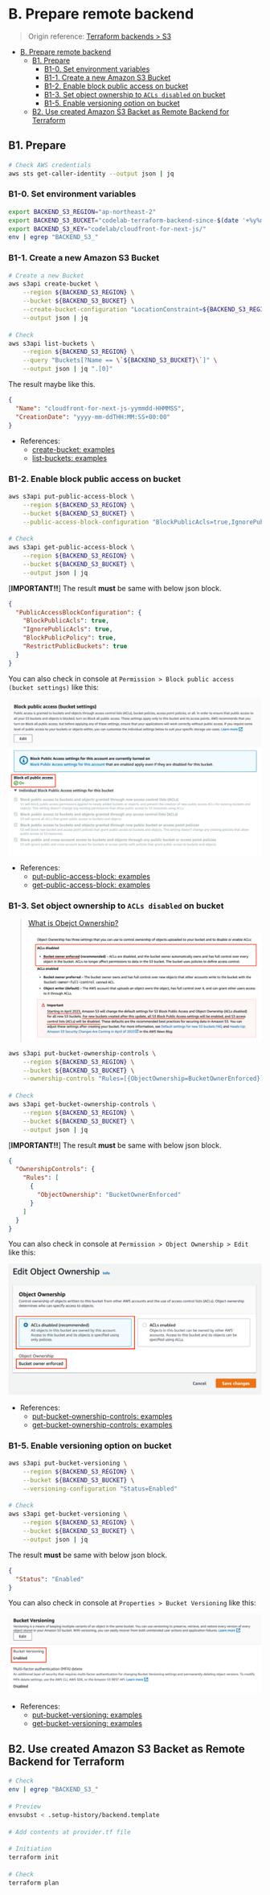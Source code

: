# B. Prepare remote backend

> Origin reference: [Terraform backends > S3](https://developer.hashicorp.com/terraform/language/settings/backends/s3)

- [B. Prepare remote backend](#b-prepare-remote-backend)
  - [B1. Prepare](#b1-prepare)
    - [B1-0. Set environment variables](#b1-0-set-environment-variables)
    - [B1-1. Create a new Amazon S3 Bucket](#b1-1-create-a-new-amazon-s3-bucket)
    - [B1-2. Enable block public access on bucket](#b1-2-enable-block-public-access-on-bucket)
    - [B1-3. Set object ownership to `ACLs disabled` on bucket](#b1-3-set-object-ownership-to-acls-disabled-on-bucket)
    - [B1-5. Enable versioning option on bucket](#b1-5-enable-versioning-option-on-bucket)
  - [B2. Use created Amazon S3 Backet as Remote Backend for Terraform](#b2-use-created-amazon-s3-backet-as-remote-backend-for-terraform)

## B1. Prepare

```bash
# Check AWS credentials
aws sts get-caller-identity --output json | jq
```

### B1-0. Set environment variables

```bash
export BACKEND_S3_REGION="ap-northeast-2"
export BACKEND_S3_BUCKET="codelab-terraform-backend-since-$(date '+%y%m%d-%H%M%S')"
export BACKEND_S3_KEY="codelab/cloudfront-for-next-js/"
env | egrep "BACKEND_S3_"
```

### B1-1. Create a new Amazon S3 Bucket

```bash
# Create a new Bucket
aws s3api create-bucket \
    --region ${BACKEND_S3_REGION} \
    --bucket ${BACKEND_S3_BUCKET} \
    --create-bucket-configuration "LocationConstraint=${BACKEND_S3_REGION}" \
    --output json | jq

# Check
aws s3api list-buckets \
    --region ${BACKEND_S3_REGION} \
    --query "Buckets[?Name == \`${BACKEND_S3_BUCKET}\`]" \
    --output json | jq ".[0]"
```

The result maybe like this.

```json
{
  "Name": "cloudfront-for-next-js-yymmdd-HHMMSS",
  "CreationDate": "yyyy-mm-ddTHH:MM:SS+00:00"
}
```

- References:
  - [create-bucket: examples](https://awscli.amazonaws.com/v2/documentation/api/latest/reference/s3api/create-bucket.html#examples)
  - [list-buckets: examples](https://awscli.amazonaws.com/v2/documentation/api/latest/reference/s3api/list-buckets.html#examples)

### B1-2. Enable block public access on bucket

```bash
aws s3api put-public-access-block \
    --region ${BACKEND_S3_REGION} \
    --bucket ${BACKEND_S3_BUCKET} \
    --public-access-block-configuration "BlockPublicAcls=true,IgnorePublicAcls=true,BlockPublicPolicy=true,RestrictPublicBuckets=true"

# Check
aws s3api get-public-access-block \
    --region ${BACKEND_S3_REGION} \
    --bucket ${BACKEND_S3_BUCKET} \
    --output json | jq
```

[**IMPORTANT!!**] The result **must** be same with below json block.

```json
{
  "PublicAccessBlockConfiguration": {
    "BlockPublicAcls": true,
    "IgnorePublicAcls": true,
    "BlockPublicPolicy": true,
    "RestrictPublicBuckets": true
  }
}
```

You can also check in console at `Permission > Block public access (bucket settings)` like this:

![result-block-public-access](images/about-backend/result-block-public-access.png)

- References:
  - [put-public-access-block: examples](https://awscli.amazonaws.com/v2/documentation/api/latest/reference/s3api/put-public-access-block.html#examples)
  - [get-public-access-block: examples](https://awscli.amazonaws.com/v2/documentation/api/latest/reference/s3api/get-public-access-block.html#examples)

### B1-3. Set object ownership to `ACLs disabled` on bucket

> [What is Obejct Ownership?](https://docs.aws.amazon.com/AmazonS3/latest/userguide/about-object-ownership.html#object-ownership-overview)
>
> ![info-object-ownership](images/about-backend/info-object-ownership.png)

```bash
aws s3api put-bucket-ownership-controls \
    --region ${BACKEND_S3_REGION} \
    --bucket ${BACKEND_S3_BUCKET} \
    --ownership-controls "Rules=[{ObjectOwnership=BucketOwnerEnforced}]"

# Check
aws s3api get-bucket-ownership-controls \
    --region ${BACKEND_S3_REGION} \
    --bucket ${BACKEND_S3_BUCKET} \
    --output json | jq
```

[**IMPORTANT!!**] The result **must** be same with below json block.

```json
{
  "OwnershipControls": {
    "Rules": [
      {
        "ObjectOwnership": "BucketOwnerEnforced"
      }
    ]
  }
}
```

You can also check in console at `Permission > Object Ownership > Edit` like this:

![result-object-ownership](images/about-backend/result-object-ownership.png)

- References:
  - [put-bucket-ownership-controls: examples](https://awscli.amazonaws.com/v2/documentation/api/latest/reference/s3api/put-bucket-ownership-controls.html)
  - [get-bucket-ownership-controls: examples](https://awscli.amazonaws.com/v2/documentation/api/latest/reference/s3api/get-bucket-versioning.html#examples)

### B1-5. Enable versioning option on bucket

```bash
aws s3api put-bucket-versioning \
    --region ${BACKEND_S3_REGION} \
    --bucket ${BACKEND_S3_BUCKET} \
    --versioning-configuration "Status=Enabled"

# Check
aws s3api get-bucket-versioning \
    --region ${BACKEND_S3_REGION} \
    --bucket ${BACKEND_S3_BUCKET} \
    --output json | jq
```

The result **must** be same with below json block.

```json
{
  "Status": "Enabled"
}
```

You can also check in console at `Properties > Bucket Versioning` like this:

![result-versioning](images/about-backend/result-versioning.png)

- References:
  - [put-bucket-versioning: examples](https://awscli.amazonaws.com/v2/documentation/api/latest/reference/s3api/put-bucket-versioning.html#examples)
  - [get-bucket-versioning: examples](https://awscli.amazonaws.com/v2/documentation/api/latest/reference/s3api/get-bucket-versioning.html#examples)

## B2. Use created Amazon S3 Backet as Remote Backend for Terraform

```bash
# Check
env | egrep "BACKEND_S3_"

# Preview 
envsubst < .setup-history/backend.template

# Add contents at provider.tf file

# Initiation
terraform init

# Check
terraform plan
```
